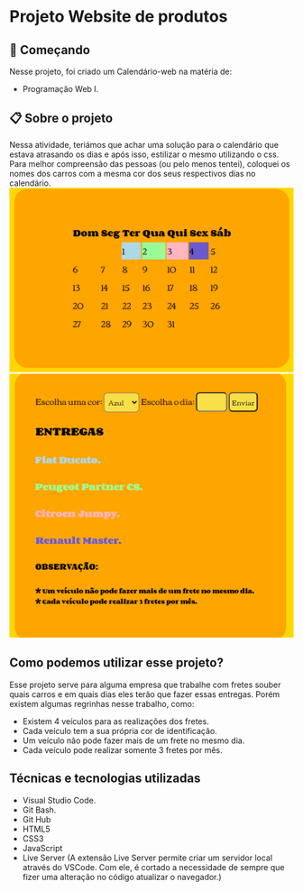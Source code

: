 # Projeto Website de produtos

## 🚀 Começando
 
Nesse projeto, foi criado um Calendário-web na matéria de:
 * Programação Web I.

## 📋 Sobre o projeto

 Nessa atividade, teriámos que achar uma solução para o calendário que estava atrasando os dias e após isso, estilizar o mesmo utilizando o css. Para melhor compreensão das pessoas (ou pelo menos tentei), coloquei os nomes dos carros com a mesma cor dos seus respectivos dias no calendário.
 ![](calendarioentregas.png)
 ![](entregas.png)

## Como podemos utilizar esse projeto?

 Esse projeto serve para alguma empresa que trabalhe com fretes souber quais carros e em quais dias eles terão que fazer essas entregas. Porém existem algumas regrinhas nesse trabalho, como:
 * Existem 4 veículos para as realizações dos fretes.
 * Cada veículo tem a sua própria cor de identificação.
 * Um veículo não pode fazer mais de um frete no mesmo dia.
 * Cada veículo pode realizar somente 3 fretes por mês.

## Técnicas e tecnologias utilizadas

* Visual Studio Code.
* Git Bash.
* Git Hub
* HTML5
* CSS3
* JavaScript
* Live Server (A extensão Live Server permite criar um servidor local através do VSCode. Com ele, é cortado a necessidade de sempre que fizer uma alteração no código atualizar o navegador.)
